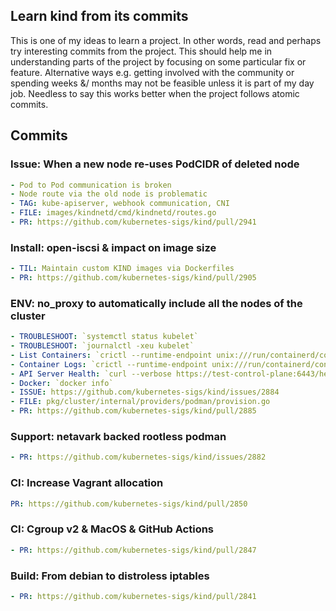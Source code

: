 ## Learn kind from its commits
This is one of my ideas to learn a project. In other words, read and perhaps try interesting
commits from the project. This should help me in understanding parts of the project by focusing
on some particular fix or feature. Alternative ways e.g. getting involved with the community
or spending weeks &/ months may not be feasible unless it is part of my day job. Needless to say
this works better when the project follows atomic commits.

## Commits
### Issue: When a new node re-uses PodCIDR of deleted node
```yaml
- Pod to Pod communication is broken
- Node route via the old node is problematic
- TAG: kube-apiserver, webhook communication, CNI
- FILE: images/kindnetd/cmd/kindnetd/routes.go
- PR: https://github.com/kubernetes-sigs/kind/pull/2941
```

### Install: open-iscsi & impact on image size
```yaml
- TIL: Maintain custom KIND images via Dockerfiles
- PR: https://github.com/kubernetes-sigs/kind/pull/2905
```

### ENV: no_proxy to automatically include all the nodes of the cluster
```yaml
- TROUBLESHOOT: `systemctl status kubelet`
- TROUBLESHOOT: `journalctl -xeu kubelet`
- List Containers: `crictl --runtime-endpoint unix:///run/containerd/containerd.sock ps -a | grep kube | grep -v pause`
- Container Logs: `crictl --runtime-endpoint unix:///run/containerd/containerd.sock logs CONTAINERID`
- API Server Health: `curl --verbose https://test-control-plane:6443/healthz?timeout=10s`
- Docker: `docker info`
- ISSUE: https://github.com/kubernetes-sigs/kind/issues/2884
- FILE: pkg/cluster/internal/providers/podman/provision.go
- PR: https://github.com/kubernetes-sigs/kind/pull/2885
```

### Support: netavark backed rootless podman
```yaml
- PR: https://github.com/kubernetes-sigs/kind/issues/2882
```

### CI: Increase Vagrant allocation
```yaml
PR: https://github.com/kubernetes-sigs/kind/pull/2850
```

### CI: Cgroup v2 & MacOS & GitHub Actions
```yaml
- PR: https://github.com/kubernetes-sigs/kind/pull/2847
```

### Build: From debian to distroless iptables
```yaml
- PR: https://github.com/kubernetes-sigs/kind/pull/2841
```
